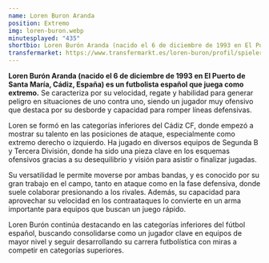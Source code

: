 ```yaml
---
name: Loren Buron Aranda
position: Extremo
img: loren-buron.webp
minutesplayed: "435"
shortbio: Loren Burón Aranda (nacido el 6 de diciembre de 1993 en El Puerto de Santa María, Cádiz, España) es un futbolista español que juega como extremo.
transfermarket: https://www.transfermarkt.es/loren-buron/profil/spieler/480445
---
```


**Loren Burón Aranda (nacido el 6 de diciembre de 1993 en El Puerto de Santa María, Cádiz, España) es un futbolista español que juega como extremo.** Se caracteriza por su velocidad, regate y habilidad para generar peligro en situaciones de uno contra uno, siendo un jugador muy ofensivo que destaca por su desborde y capacidad para romper líneas defensivas.

Loren se formó en las categorías inferiores del Cádiz CF, donde empezó a mostrar su talento en las posiciones de ataque, especialmente como extremo derecho o izquierdo. Ha jugado en diversos equipos de Segunda B y Tercera División, donde ha sido una pieza clave en los esquemas ofensivos gracias a su desequilibrio y visión para asistir o finalizar jugadas.

Su versatilidad le permite moverse por ambas bandas, y es conocido por su gran trabajo en el campo, tanto en ataque como en la fase defensiva, donde suele colaborar presionando a los rivales. Además, su capacidad para aprovechar su velocidad en los contraataques lo convierte en un arma importante para equipos que buscan un juego rápido.

Loren Burón continúa destacando en las categorías inferiores del fútbol español, buscando consolidarse como un jugador clave en equipos de mayor nivel y seguir desarrollando su carrera futbolística con miras a competir en categorías superiores.